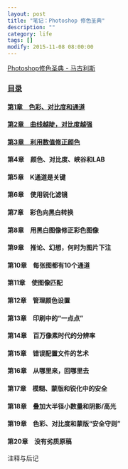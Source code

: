 ```yaml
---
layout: post
title: "笔记：Photoshop 修色圣典"
description: ""
category: life
tags: []
modify: 2015-11-08 08:00:00
---
```


[Photoshop修色圣典 - 马古利斯](http://book.douban.com/subject/3998734/)

### [目录](http://nbviewer.ipython.org/github/facaiy/book_notes/tree/master/Photoshop%E4%BF%AE%E8%89%B2%E5%9C%A3%E5%85%B8/)

#### [第1章　色彩、对比度和通道](http://nbviewer.ipython.org/github/facaiy/book_notes/blob/master/Photoshop%E4%BF%AE%E8%89%B2%E5%9C%A3%E5%85%B8/Chapter_01/note.ipynb)

#### [第2章　曲线越陡，对比度越强](http://nbviewer.ipython.org/github/facaiy/book_notes/blob/master/Photoshop修色圣典/Chapter_02/note.ipynb)

#### [第3章　利用数值修正颜色](http://nbviewer.jupyter.org/github/facaiy/book_notes/blob/master/Photoshop%E4%BF%AE%E8%89%B2%E5%9C%A3%E5%85%B8/Chapter_03/note.ipynb)

#### 第4章　颜色、对比度、峡谷和LAB

#### 第5章　K通道是关键

#### 第6章　使用锐化滤镜

#### 第7章　彩色向黑白转换

#### 第8章　用黑白图像修正彩色图像

#### 第9章　推论、幻想，何时为图片下注

#### 第10章　每张图都有10个通道

#### 第11章　使图像匹配

#### 第12章　管理颜色设置

#### 第13章　印刷中的“一点点”

#### 第14章　百万像素时代的分辨率

#### 第15章　错误配置文件的艺术

#### 第16章　从哪里来，回哪里去

#### 第17章　模糊、蒙版和锐化中的安全

#### 第18章　叠加大半径小数量和阴影/高光

#### 第19章　色彩、对比度和蒙版“安全守则”

#### 第20章　没有劣质原稿

注释与后记
